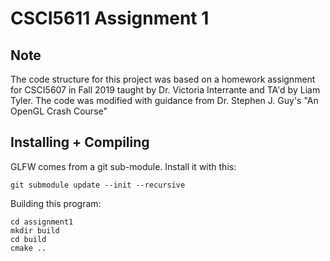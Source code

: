 # CSCI5611 Assignment 1

## Note
The code structure for this project was based on a homework assignment for CSCI5607 in Fall 2019 taught by Dr. Victoria Interrante and TA'd by Liam Tyler. The code was modified with guidance from Dr. Stephen J. Guy's "An OpenGL Crash Course" 

## Installing + Compiling
GLFW comes from a git sub-module. Install it with this:

`git submodule update --init --recursive`

Building this program:
```
cd assignment1
mkdir build
cd build
cmake ..
```